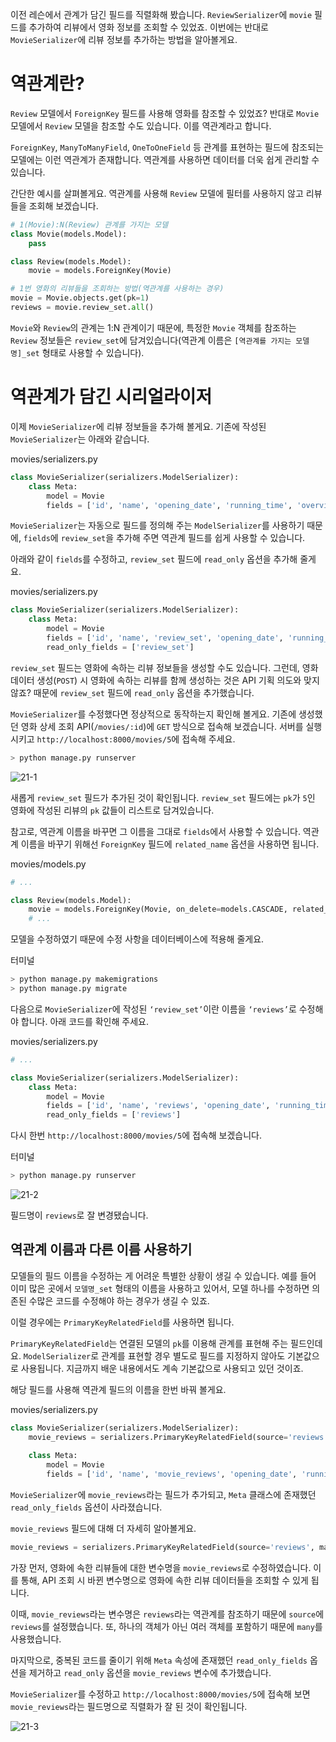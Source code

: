 ﻿이전 레슨에서 관계가 담긴 필드를 직렬화해 봤습니다. `ReviewSerializer`에 `movie` 필드를 추가하여 리뷰에서 영화 정보를 조회할 수 있었죠. 이번에는 반대로 `MovieSerializer`에 리뷰 정보를 추가하는 방법을 알아볼게요.

# 역관계란?

`Review` 모델에서 `ForeignKey` 필드를 사용해 영화를 참조할 수 있었죠? 반대로 `Movie` 모델에서 `Review` 모델을 참조할 수도 있습니다. 이를 역관계라고 합니다.

`ForeignKey`, `ManyToManyField`, `OneToOneField` 등 관계를 표현하는 필드에 참조되는 모델에는 이런 역관계가 존재합니다. 역관계를 사용하면 데이터를 더욱 쉽게 관리할 수 있습니다.

간단한 예시를 살펴볼게요. 역관계를 사용해 `Review` 모델에 필터를 사용하지 않고 리뷰들을 조회해 보겠습니다.

```python
# 1(Movie):N(Review) 관계를 가지는 모델
class Movie(models.Model):
    pass

class Review(models.Model):
    movie = models.ForeignKey(Movie)

# 1번 영화의 리뷰들을 조회하는 방법(역관계를 사용하는 경우)
movie = Movie.objects.get(pk=1)
reviews = movie.review_set.all()

```

`Movie`와 `Review`의 관계는 1:N 관계이기 때문에, 특정한 `Movie` 객체를 참조하는 `Review` 정보들은 `review_set`에 담겨있습니다(역관계 이름은 `[역관계를 가지는 모델명]_set` 형태로 사용할 수 있습니다).

# 역관계가 담긴 시리얼라이저

이제 `MovieSerializer`에 리뷰 정보들을 추가해 볼게요. 기존에 작성된 `MovieSerializer`는 아래와 같습니다.

movies/serializers.py

```python
class MovieSerializer(serializers.ModelSerializer):
    class Meta:
        model = Movie
        fields = ['id', 'name', 'opening_date', 'running_time', 'overview']

```

`MovieSerializer`는 자동으로 필드를 정의해 주는 `ModelSerializer`를 사용하기 때문에, `fields`에 `review_set`을 추가해 주면 역관계 필드를 쉽게 사용할 수 있습니다.

아래와 같이 `fields`를 수정하고, `review_set` 필드에 `read_only` 옵션을 추가해 줄게요.

movies/serializers.py

```python
class MovieSerializer(serializers.ModelSerializer):
    class Meta:
        model = Movie
        fields = ['id', 'name', 'review_set', 'opening_date', 'running_time', 'overview']
        read_only_fields = ['review_set']

```

`review_set` 필드는 영화에 속하는 리뷰 정보들을 생성할 수도 있습니다. 그런데, 영화 데이터 생성(`POST`) 시 영화에 속하는 리뷰를 함께 생성하는 것은 API 기획 의도와 맞지 않죠? 때문에 `review_set` 필드에 `read_only` 옵션을 추가했습니다.

`MovieSerializer`를 수정했다면 정상적으로 동작하는지 확인해 볼게요. 기존에 생성했던 영화 상세 조회 API(`/movies/:id`)에 `GET` 방식으로 접속해 보겠습니다. 서버를 실행시키고 `http://localhost:8000/movies/5`에 접속해 주세요.

```bash
> python manage.py runserver

```

![21-1](https://bakey-api.codeit.kr/api/files/resource?root=static&seqId=5844&directory=21-1.png&name=21-1.png)

새롭게 `review_set` 필드가 추가된 것이 확인됩니다. `review_set` 필드에는 `pk`가 `5`인 영화에 작성된 리뷰의 `pk` 값들이 리스트로 담겨있습니다.

참고로, 역관계 이름을 바꾸면 그 이름을 그대로 `fields`에서 사용할 수 있습니다. 역관계 이름을 바꾸기 위해선 `ForeignKey` 필드에 `related_name` 옵션을 사용하면 됩니다.

movies/models.py

```python
# ...

class Review(models.Model):
    movie = models.ForeignKey(Movie, on_delete=models.CASCADE, related_name='reviews')
    # ...

```

모델을 수정하였기 때문에 수정 사항을 데이터베이스에 적용해 줄게요.

터미널

```bash
> python manage.py makemigrations
> python manage.py migrate

```

다음으로 `MovieSerializer`에 작성된 `‘review_set’`이란 이름을 `‘reviews’`로 수정해야 합니다. 아래 코드를 확인해 주세요.

movies/serializers.py

```python
# ...

class MovieSerializer(serializers.ModelSerializer):
    class Meta:
        model = Movie
        fields = ['id', 'name', 'reviews', 'opening_date', 'running_time', 'overview']
        read_only_fields = ['reviews']

```

다시 한번 `http://localhost:8000/movies/5`에 접속해 보겠습니다.

터미널

```bash
> python manage.py runserver

```

![21-2](https://bakey-api.codeit.kr/api/files/resource?root=static&seqId=5844&directory=21-2.png&name=21-2.png)

필드명이 `reviews`로 잘 변경됐습니다.

## 역관계 이름과 다른 이름 사용하기

모델들의 필드 이름을 수정하는 게 어려운 특별한 상황이 생길 수 있습니다. 예를 들어 이미 많은 곳에서 `모델명_set` 형태의 이름을 사용하고 있어서, 모델 하나를 수정하면 의존된 수많은 코드를 수정해야 하는 경우가 생길 수 있죠.

이럴 경우에는 `PrimaryKeyRelatedField`를 사용하면 됩니다.

`PrimaryKeyRelatedField`는 연결된 모델의 `pk`를 이용해 관계를 표현해 주는 필드인데요. `ModelSerializer`로 관계를 표현할 경우 별도로 필드를 지정하지 않아도 기본값으로 사용됩니다. 지금까지 배운 내용에서도 계속 기본값으로 사용되고 있던 것이죠.

해당 필드를 사용해 역관계 필드의 이름을 한번 바꿔 볼게요.

movies/serializers.py

```python
class MovieSerializer(serializers.ModelSerializer):
    movie_reviews = serializers.PrimaryKeyRelatedField(source='reviews', many=True, read_only=True)
    
    class Meta:
        model = Movie
        fields = ['id', 'name', 'movie_reviews', 'opening_date', 'running_time', 'overview']

```

`MovieSerializer`에 `movie_reviews`라는 필드가 추가되고, `Meta` 클래스에 존재했던 `read_only_fields` 옵션이 사라졌습니다.

`movie_reviews` 필드에 대해 더 자세히 알아볼게요.

```python
movie_reviews = serializers.PrimaryKeyRelatedField(source='reviews', many=True, read_only=True)

```

가장 먼저, 영화에 속한 리뷰들에 대한 변수명을 `movie_reviews`로 수정하였습니다. 이를 통해, API 조회 시 바뀐 변수명으로 영화에 속한 리뷰 데이터들을 조회할 수 있게 됩니다.

이때, `movie_reviews`라는 변수명은 `reviews`라는 역관계를 참조하기 때문에 `source`에 `reviews`를 설정했습니다. 또, 하나의 객체가 아닌 여러 객체를 포함하기 때문에 `many`를 사용했습니다.

마지막으로, 중복된 코드를 줄이기 위해 `Meta` 속성에 존재했던 `read_only_fields` 옵션을 제거하고 `read_only` 옵션을 `movie_reviews` 변수에 추가했습니다.

`MovieSerializer`를 수정하고 `http://localhost:8000/movies/5`에 접속해 보면 `movie_reviews`라는 필드명으로 직렬화가 잘 된 것이 확인됩니다.

![21-3](https://bakey-api.codeit.kr/api/files/resource?root=static&seqId=5844&directory=21-3.png&name=21-3.png)


